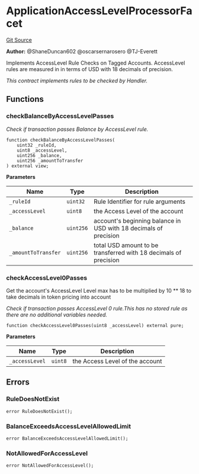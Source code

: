 # ApplicationAccessLevelProcessorFacet
[Git Source](https://github.com/thrackle-io/rules-protocol/blob/2738cf9716e0fddfad4df13fdb6486b5987af931/src/economic/ruleProcessor/application/ApplicationAccessLevelProcessorFacet.sol)

**Author:**
@ShaneDuncan602 @oscarsernarosero @TJ-Everett

Implements AccessLevel Rule Checks on Tagged Accounts. AccessLevel rules are measured in
in terms of USD with 18 decimals of precision.

*This contract implements rules to be checked by Handler.*


## Functions
### checkBalanceByAccessLevelPasses

*Check if transaction passes Balance by AccessLevel rule.*


```solidity
function checkBalanceByAccessLevelPasses(
    uint32 _ruleId,
    uint8 _accessLevel,
    uint256 _balance,
    uint256 _amountToTransfer
) external view;
```
**Parameters**

|Name|Type|Description|
|----|----|-----------|
|`_ruleId`|`uint32`|Rule Identifier for rule arguments|
|`_accessLevel`|`uint8`|the Access Level of the account|
|`_balance`|`uint256`|account's beginning balance in USD with 18 decimals of precision|
|`_amountToTransfer`|`uint256`|total USD amount to be transferred with 18 decimals of precision|


### checkAccessLevel0Passes

Get the account's AccessLevel Level
max has to be multiplied by 10 ** 18 to take decimals in token pricing into account

*Check if transaction passes AccessLevel 0 rule.This has no stored rule as there are no additional variables needed.*


```solidity
function checkAccessLevel0Passes(uint8 _accessLevel) external pure;
```
**Parameters**

|Name|Type|Description|
|----|----|-----------|
|`_accessLevel`|`uint8`|the Access Level of the account|


## Errors
### RuleDoesNotExist

```solidity
error RuleDoesNotExist();
```

### BalanceExceedsAccessLevelAllowedLimit

```solidity
error BalanceExceedsAccessLevelAllowedLimit();
```

### NotAllowedForAccessLevel

```solidity
error NotAllowedForAccessLevel();
```

